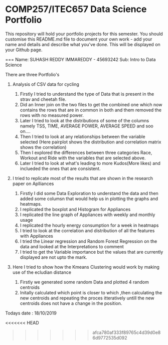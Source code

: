 COMP257/ITEC657 Data Science Portfolio 
===

This repository will hold your portfolio projects for this semester. You should customise this README.md file
to document your own work - add your name and details and describe what you've done.  This will be displayed
on your Github page.

===
Name: SUHASH REDDY IMMAREDDY - 45693242
Sub: Intro to Data Science

There are three Portfolio's 

1. Analysis of CSV data for cycling 
   1) Firstly I tried to understand the type of Data that is present in the strav and cheetah file.
   2) Did an Inner join on the two files to get the combined one which now contains the rows that are in common in both and them removed the rows with no measured power.
   3) Later I tried to look at the distributions of some of the columns namely TSS, TIME, AVERAGE POWER, AVERAGE SPEED and soo on....
   4) Then I tried to look at any relationships between the variable selected (Here pairplot shows the distribution and correlation matrix shows the correlation)
   5) Then I explored the differences between three categories Race, Workout and Ride with the variables that are selected above.
   6) Later I tried to look at what's leading to more Kudos(More likes) and inclueded the ones that are consistent.
   

2. I tried to replicate most of the results that are shown in the research paper on Aplliances 
   1) Firstly I did some Data Exploration to understand the data and then added some columsn that would help us in plotting the graphs and heatmaps.
   2) I replicated the boxplot and Histogram for Appliances
   3) I replicated the line graph of Appliances with weekly and monthly usage
   4) I replicated the hourly energy consumption for a week in heatmaps
   5) I tried to look at the correlation and distribution of all the features with Appliances
   6) I tried the Linear regression and Random Forest Regression on the data and looked at the Interpretations to comment
   7) I tried to get the Variable importance but the values that are currently displayed are not upto the mark.


3. Here I tried to show how the Kmeans Clustering would work by making use of the ecludian distance
   1) Firstly we generated some random Data and plotted 4 random centroids
   2) Initally calculated which point is closer to which ,then calculating the new centroids and repeating the proces itteratively untill the new centroids does not have a change in the position.
   
Todays date : 18/10/2019



<<<<<<< HEAD

>>>>>>> afca780af333f89765c4d39d0e86d9772535d092
